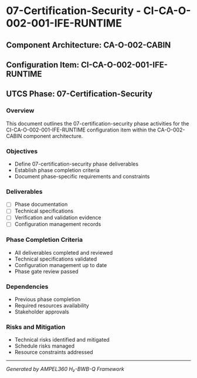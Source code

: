 # 07-Certification-Security - CI-CA-O-002-001-IFE-RUNTIME

## Component Architecture: CA-O-002-CABIN
## Configuration Item: CI-CA-O-002-001-IFE-RUNTIME
## UTCS Phase: 07-Certification-Security

### Overview
This document outlines the 07-certification-security phase activities for the CI-CA-O-002-001-IFE-RUNTIME configuration item within the CA-O-002-CABIN component architecture.

### Objectives
- Define 07-certification-security phase deliverables
- Establish phase completion criteria
- Document phase-specific requirements and constraints

### Deliverables
- [ ] Phase documentation
- [ ] Technical specifications
- [ ] Verification and validation evidence
- [ ] Configuration management records

### Phase Completion Criteria
- All deliverables completed and reviewed
- Technical specifications validated
- Configuration management up to date
- Phase gate review passed

### Dependencies
- Previous phase completion
- Required resources availability
- Stakeholder approvals

### Risks and Mitigation
- Technical risks identified and mitigated
- Schedule risks managed
- Resource constraints addressed

---
*Generated by AMPEL360 H₂-BWB-Q Framework*
